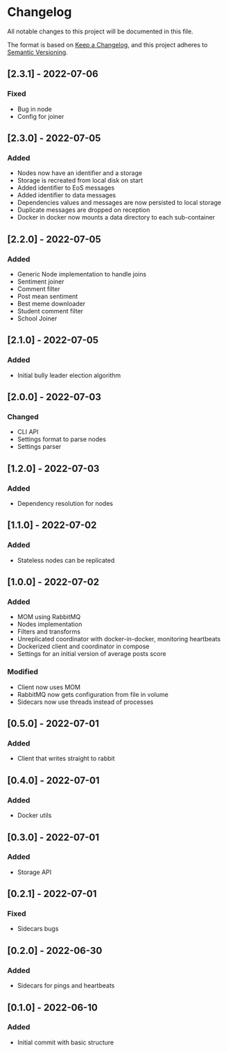 # Changelog

All notable changes to this project will be documented in this file.

The format is based on [Keep a Changelog](https://keepachangelog.com/en/1.0.0/),
and this project adheres to [Semantic Versioning](https://semver.org/spec/v2.0.0.html).

## [2.3.1] - 2022-07-06
### Fixed
- Bug in node
- Config for joiner

## [2.3.0] - 2022-07-05
### Added
- Nodes now have an identifier and a storage
- Storage is recreated from local disk on start
- Added identifier to EoS messages
- Added identifier to data messages
- Dependencies values and messages are now persisted to local storage
- Duplicate messages are dropped on reception
- Docker in docker now mounts a data directory to each sub-container


## [2.2.0] - 2022-07-05
### Added
- Generic Node implementation to handle joins
- Sentiment joiner
- Comment filter
- Post mean sentiment
- Best meme downloader
- Student comment filter
- School Joiner

## [2.1.0] - 2022-07-05
### Added
- Initial bully leader election algorithm

## [2.0.0] - 2022-07-03
### Changed
- CLI API
- Settings format to parse nodes
- Settings parser

## [1.2.0] - 2022-07-03
### Added
- Dependency resolution for nodes

## [1.1.0] - 2022-07-02
### Added
- Stateless nodes can be replicated

## [1.0.0] - 2022-07-02
### Added
- MOM using RabbitMQ
- Nodes implementation
- Filters and transforms
- Unreplicated coordinator with docker-in-docker, monitoring heartbeats
- Dockerized client and coordinator in compose
- Settings for an initial version of average posts score

### Modified
- Client now uses MOM
- RabbitMQ now gets configuration from file in volume
- Sidecars now use threads instead of processes

## [0.5.0] - 2022-07-01
### Added
- Client that writes straight to rabbit

## [0.4.0] - 2022-07-01
### Added
- Docker utils

## [0.3.0] - 2022-07-01
### Added
- Storage API

## [0.2.1] - 2022-07-01
### Fixed
- Sidecars bugs

## [0.2.0] - 2022-06-30
### Added
- Sidecars for pings and heartbeats

## [0.1.0] - 2022-06-10
### Added
- Initial commit with basic structure
